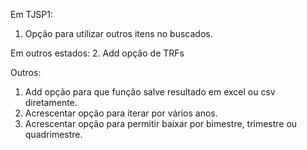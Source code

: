 Em TJSP1:
1. Opção para utilizar outros itens no buscados.

Em outros estados:
2. Add opção de TRFs

Outros:
1. Add opção para que função salve resultado em excel ou csv diretamente.
2. Acrescentar opção para iterar por vários anos.
3. Acrescentar opção para permitir baixar por bimestre, trimestre ou quadrimestre.